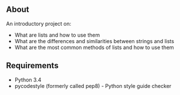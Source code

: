 ## About
An introductory project on:
- What are lists and how to use them
- What are the differences and similarities between strings and lists
- What are the most common methods of lists and how to use them
## Requirements
- Python 3.4
- pycodestyle (formerly called pep8) - Python style guide checker
 
